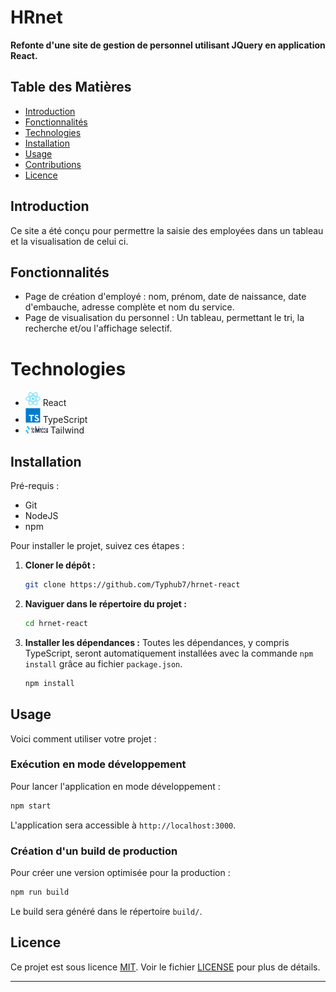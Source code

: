 # HRnet

**Refonte d'une site de gestion de personnel utilisant JQuery en application React.**

## Table des Matières

- [Introduction](#introduction)
- [Fonctionnalités](#fonctionnalités)
- [Technologies](#technologies)
- [Installation](#installation)
- [Usage](#usage)
- [Contributions](#contributions)
- [Licence](#licence)

## Introduction

Ce site a été conçu pour permettre la saisie des employées dans un tableau et la visualisation de celui ci.


## Fonctionnalités

- Page de création d'employé : nom, prénom, date de naissance, date d'embauche, adresse complète et nom du service.
- Page de visualisation du personnel : Un tableau, permettant le tri, la recherche et/ou l'affichage selectif.

# Technologies 

- <img src="https://github.com/Typhub7/SportSee/blob/main/public/logo-react.png" width="24"/> React
- <img src="https://github.com/Typhub7/SportSee/blob/main/public/logo-typescrit.png" width="24"/> TypeScript
- <img src="https://github.com/Typhub7/SportSee/blob/main/public/logo-tailwind.png" width="36" height="12" /> Tailwind

## Installation


Pré-requis :
 - Git
 - NodeJS
 - npm

Pour installer le projet, suivez ces étapes :

1. **Cloner le dépôt :**

    ```bash
    git clone https://github.com/Typhub7/hrnet-react
    ```

2. **Naviguer dans le répertoire du projet :**

    ```bash
    cd hrnet-react
    ```

3. **Installer les dépendances :**
Toutes les dépendances, y compris TypeScript, seront automatiquement installées avec la commande `npm install` grâce au fichier `package.json`.

    ```bash
    npm install
    ```

## Usage

Voici comment utiliser votre projet :

### Exécution en mode développement

Pour lancer l'application en mode développement :

```bash
npm start
```

L'application sera accessible à `http://localhost:3000`.

### Création d'un build de production

Pour créer une version optimisée pour la production :

```bash
npm run build
```

Le build sera généré dans le répertoire `build/`.

## Licence

Ce projet est sous licence [MIT](https://opensource.org/licenses/MIT). Voir le fichier [LICENSE](./LICENSE) pour plus de détails.

---
